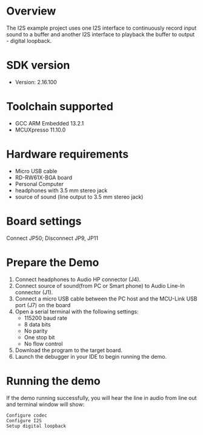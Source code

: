 Overview
========

The I2S example project uses one I2S interface to continuously record input sound to a buffer
and another I2S interface to playback the buffer to output - digital loopback.

SDK version
===========
- Version: 2.16.100

Toolchain supported
===================
- GCC ARM Embedded  13.2.1
- MCUXpresso  11.10.0

Hardware requirements
=====================
- Micro USB cable
- RD-RW61X-BGA board
- Personal Computer
- headphones with 3.5 mm stereo jack
- source of sound (line output to 3.5 mm stereo jack)


Board settings
==============
Connect JP50; Disconnect JP9, JP11

Prepare the Demo
================
1.  Connect headphones to Audio HP connector (J4).
2.  Connect source of sound(from PC or Smart phone) to Audio Line-In connector (J1).
3.  Connect a micro USB cable between the PC host and the MCU-Link USB port (J7) on the board
4.  Open a serial terminal with the following settings:
    - 115200 baud rate
    - 8 data bits
    - No parity
    - One stop bit
    - No flow control
5.  Download the program to the target board.
6.  Launch the debugger in your IDE to begin running the demo.

Running the demo
================
If the demo running successfully, you will hear the line in audio from line out and terminal window will show:
~~~~~~~~~~~~~~~~~~~~~~~~~~~~~~~~~~~
Configure codec
Configure I2S
Setup digital loopback
~~~~~~~~~~~~~~~~~~~~~~~~~~~~~~~~~~~

